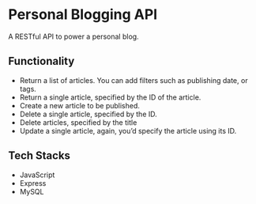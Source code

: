# Personal Blogging API
A RESTful API to power a personal blog.
<br />

## Functionality
* Return a list of articles. You can add filters such as publishing date, or tags.
* Return a single article, specified by the ID of the article.
* Create a new article to be published.
* Delete a single article, specified by the ID.
* Delete articles, specified by the title
* Update a single article, again, you’d specify the article using its ID.

## Tech Stacks
* JavaScript
* Express
* MySQL
